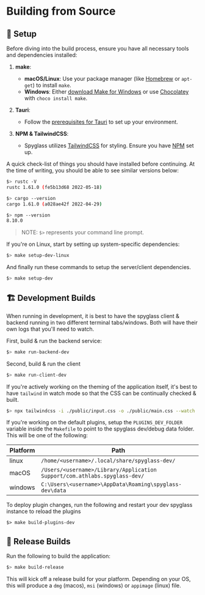 # Building from Source

## 🔧 Setup

Before diving into the build process, ensure you have all necessary tools and dependencies installed:
1. **make**:
   - **macOS/Linux**: Use your package manager (like [Homebrew](https://brew.sh/) or `apt-get`) to install `make`.
   - **Windows**: Either [download Make for Windows](https://gnuwin32.sourceforge.net/packages/make.htm) or use [Chocolatey](https://chocolatey.org/install) with `choco install make`.

2. **Tauri**:
   - Follow the [prerequisites for Tauri](https://tauri.app/v1/guides/getting-started/prerequisites/) to set up your environment.

3. **NPM & TailwindCSS**:
   - Spyglass utilizes [TailwindCSS](https://tailwindcss.com/) for styling. Ensure you have [NPM](https://docs.npmjs.com/getting-started) set up.

A quick check-list of things you should have installed before continuing.
At the time of writing, you should be able to see similar versions below:

``` bash
$> rustc -V
rustc 1.61.0 (fe5b13d68 2022-05-18)

$> cargo --version
cargo 1.61.0 (a028ae42f 2022-04-29)

$> npm --version
8.10.0
```
> NOTE: `$>` represents your command line prompt.

If you're on Linux, start by setting up system-specific dependencies:
``` bash
$> make setup-dev-linux
```

And finally run these commands to setup the server/client dependencies.
``` bash
$> make setup-dev
```

## 🏗️ Development Builds

When running in development, it is best to have the spyglass client & backend running
in two different terminal tabs/windows. Both will have their own logs that you'll
need to watch.

First, build & run the backend service:
``` bash
$> make run-backend-dev
```

Second, build & run the client
``` bash
$> make run-client-dev
```

If you're actively working on the theming of the application itself, it's best
to have `tailwind` in watch mode so that the CSS can be continually checked &
built.

``` bash
$> npx tailwindcss -i ./public/input.css -o ./public/main.css --watch
```

If you're working on the default plugins, setup the `PLUGINS_DEV_FOLDER` variable
inside the `Makefile` to point to the spyglass dev/debug data folder. This will be
one of the following:

| Platform | Path                                                                         |
|----------|------------------------------------------------------------------------------|
| linux    | `/home/<username>/.local/share/spyglass-dev/`                                |
| macOS    |`/Users/<username>/Library/Application Support/com.athlabs.spyglass-dev/`     |
| windows  | `C:\Users\<username>\AppData\Roaming\spyglass-dev\data`                      |


To deploy plugin changes, run the following and restart your dev spyglass instance to reload
the plugins

```
$> make build-plugins-dev
```

## 🚀 Release Builds

Run the following to build the application:

``` bash
$> make build-release
```

This will kick off a release build for your platform. Depending on your OS, this
will produce a `dmg` (macos), `msi` (windows) or `appimage` (linux) file.
